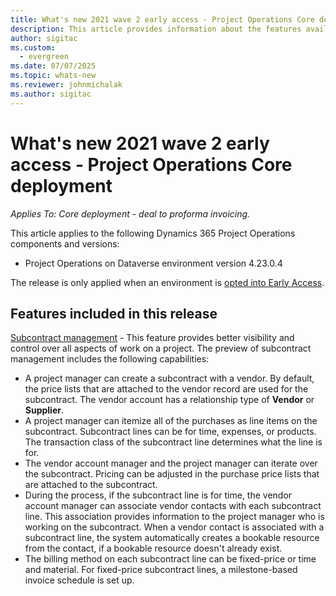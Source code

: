 ```yaml
---
title: What's new 2021 wave 2 early access - Project Operations Core deployment
description: This article provides information about the features available in the 2021 wave 2 early access release of Project Operations Core deployment.
author: sigitac
ms.custom:
  - evergreen
ms.date: 07/07/2025
ms.topic: whats-new
ms.reviewer: johnmichalak
ms.author: sigitac
---
```


# What's new 2021 wave 2 early access - Project Operations Core deployment

_Applies To: Core deployment - deal to proforma invoicing._

This article applies to the following Dynamics 365 Project Operations components and versions:

- Project Operations on Dataverse environment version 4.23.0.4

The release is only applied when an environment is [opted into Early Access](/power-platform/admin/opt-in-early-access-updates#how-to-enable-early-access-updates).

## Features included in this release

[Subcontract management](/dynamics365/project-operations/pro/subcontracting/managing-subcontracts-overview) - This feature provides better visibility and control over all aspects of work on a project. The preview of subcontract management includes the following capabilities:

- A project manager can create a subcontract with a vendor. By default, the price lists that are attached to the vendor record are used for the subcontract. The vendor account has a relationship type of **Vendor** or **Supplier**.
- A project manager can itemize all of the purchases as line items on the subcontract. Subcontract lines can be for time, expenses, or products. The transaction class of the subcontract line determines what the line is for.
- The vendor account manager and the project manager can iterate over the subcontract. Pricing can be adjusted in the purchase price lists that are attached to the subcontract.
- During the process, if the subcontract line is for time, the vendor account manager can associate vendor contacts with each subcontract line. This association provides information to the project manager who is working on the subcontract. When a vendor contact is associated with a subcontract line, the system automatically creates a bookable resource from the contact, if a bookable resource doesn't already exist.
- The billing method on each subcontract line can be fixed-price or time and material. For fixed-price subcontract lines, a milestone-based invoice schedule is set up.
